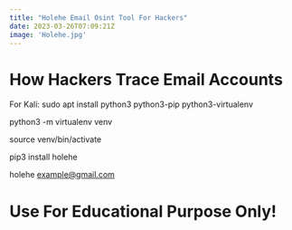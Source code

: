 ```yaml
---
title: "Holehe Email Osint Tool For Hackers"
date: 2023-03-26T07:09:21Z
image: 'Holehe.jpg'
---
```



# How Hackers Trace Email Accounts
For Kali:
sudo apt install python3 python3-pip python3-virtualenv

python3 -m virtualenv venv 

source venv/bin/activate 

pip3 install holehe 

holehe example@gmail.com

# Use For Educational Purpose Only!
